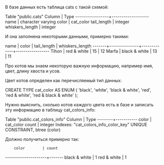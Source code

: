 В базе данных есть таблица cats с такой схемой:

Table "public.cats"
     Column      |       Type
-----------------+-------------------
 name            | character varying
 color           | cat_color
 tail_length     | integer
 whiskers_length | integer

И она заполнена некоторыми данными, примерно такими:

 name  |     color     | tail_length | whiskers_length
-------+---------------+-------------+-----------------
 Tihon | red & white   |          15 |              12
 Marfa | black & white |          13 |              11

Про котов мы знаем некоторую важную информацию, например имя, цвет, длину хвоста и усов.

Цвет котов определен как перечисляемый тип данных:

CREATE TYPE cat_color AS ENUM (
    'black',
    'white',
    'black & white',
    'red',
    'red & white',
    'red & black & white'
);

Нужно выяснить, сколько котов каждого цвета есть в базe и записать эту информацию в таблицу cat_colors_info:

Table "public.cat_colors_info"
 Column |   Type
--------+-----------
 color  | cat_color
 count  | integer
Indexes:
    "cat_colors_info_color_key" UNIQUE CONSTRAINT, btree (color)

Должно получиться примерно так:

        color        | count
---------------------+-------
 black & white       |    1
 red & white         |    1